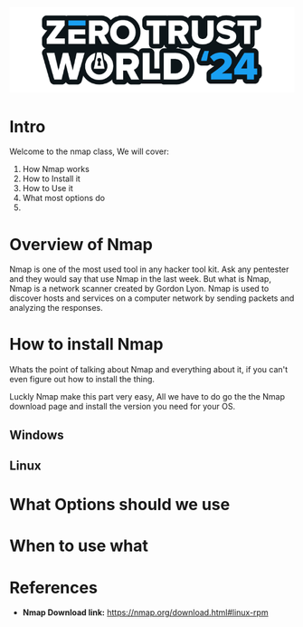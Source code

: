 ![ZTW Logo](../../Assets/Hacking_Labs_graphics_ztw_logo_med_1.png)


# Intro
Welcome to the nmap class, We will cover:

1. How Nmap works
2. How to Install it
3. How to Use it
4. What most options do
5.  

# Overview of Nmap

Nmap is one of the most used tool in any hacker tool kit. Ask any pentester and
they would say that use Nmap in the last week. But what is Nmap, Nmap is a 
network scanner created by Gordon Lyon. Nmap is used to discover hosts and 
services on a computer network by sending packets and analyzing the responses.

# How to install Nmap

Whats the point of talking about Nmap and everything about it, if you can't 
even figure out how to install the thing. 

Luckly Nmap make this part very easy, All we have to do go the the Nmap 
download page and install the version you need for your OS. 

## Windows
## Linux

# What Options should we use
# When to use what
# References
  - **Nmap Download link:** https://nmap.org/download.html#linux-rpm